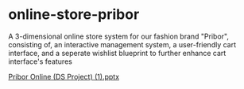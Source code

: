 # online-store-pribor
A 3-dimensional online store system for our fashion brand "Pribor", consisting of, an interactive management system, a user-friendly cart interface, and a seperate wishlist blueprint to further enhance cart interface's features

[Pribor Online (DS Project) (1).pptx](https://github.com/adytistic/online-store-pribor/files/7875670/Pribor.Online.DS.Project.1.pptx)
